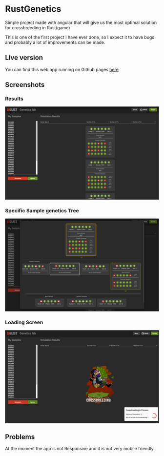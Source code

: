 # RustGenetics

Simple project made with angular that will give us the most optimal solution for crossbreeding in Rust(game)

This is one of the first project I have ever done, so I expect it to have bugs and probably a lot of improvements can be made.

## Live version
You can find this web app running on Github pages [here](https://pr0xs.github.io/Rust-Genetics-Lab/)

## Screenshots

### Results
![results](https://github.com/Pr0xS/Rust-Genetics-Lab/blob/master/screenshots/results.png)

### Specific Sample genetics Tree
![Genetics tree](https://github.com/Pr0xS/Rust-Genetics-Lab/blob/master/screenshots/geneticsTree.png)

### Loading Screen
![loading](https://github.com/Pr0xS/Rust-Genetics-Lab/blob/master/screenshots/loading.png)

## Problems
At the moment the app is not Responsive and it is not very mobile friendly.
